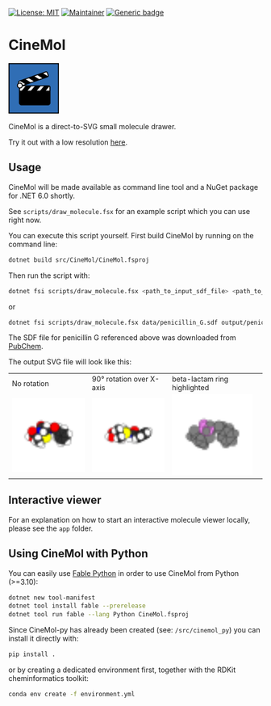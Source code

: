 [![License: MIT](https://img.shields.io/badge/License-MIT-yellow.svg)](./LICENSE)
[![Maintainer](https://img.shields.io/badge/Maintainer-davidmeijer-blue)](https://github.com/davidmeijer)
[![Generic badge](https://img.shields.io/badge/Version-alpha-green.svg)](https://shields.io/)

# CineMol

<img src="./logo.png" alt="logo" width="100">

CineMol is a direct-to-SVG small molecule drawer. 

Try it out with a low resolution [here](https://moltools.nl/cinemol).

## Usage

CineMol will be made available as command line tool and a NuGet package for .NET 6.0 shortly.

See `scripts/draw_molecule.fsx` for an example script which you can use right now.

You can execute this script yourself. First build CineMol by running on the command line:

```bash
dotnet build src/CineMol/CineMol.fsproj
```

Then run the script with:

```bash 
dotnet fsi scripts/draw_molecule.fsx <path_to_input_sdf_file> <path_to_output_svg_file>
```

or 

```bash
dotnet fsi scripts/draw_molecule.fsx data/penicillin_G.sdf output/penicillin_G.svg
```

The SDF file for penicillin G referenced above was downloaded from [PubChem](https://pubchem.ncbi.nlm.nih.gov/compound/Penicillin-G).

The output SVG file will look like this:

<table>
  <tr>
    <td>No rotation</td>
    <td>90&deg; rotation over X-axis</td>
    <td>beta-lactam ring highlighted</td>
  </tr>
  <tr>
    <td>
        <img src="./data/penicillin_G.svg" alt="example1" width="160">
    </td>
    <td>
        <img src="./data/penicillin_G_rotated.svg" alt="example2" width="160">
    </td>
    <td>
        <img src="./data/penicillin_G_highlighted.svg" alt="example3" width="160">
    </td>
  </tr>
 </table>

## Interactive viewer 

For an explanation on how to start an interactive molecule viewer locally, please see the `app` folder.

## Using CineMol with Python

You can easily use [Fable Python](https://fable.io/Fable.Python/) in order to use CineMol from Python (>=3.10):

```bash 
dotnet new tool-manifest
dotnet tool install fable --prerelease
dotnet tool run fable --lang Python CineMol.fsproj
```

Since CineMol-py has already been created (see: `/src/cinemol_py`) you can install it directly with:

```bash
pip install .
```

or by creating a dedicated environment first, together with the RDKit cheminformatics toolkit:

```bash
conda env create -f environment.yml
```





